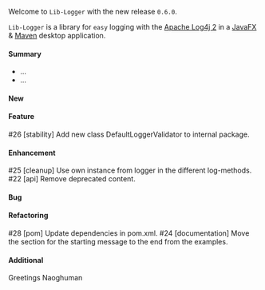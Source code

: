 Welcome to `Lib-Logger` with the new release `0.6.0`.

`Lib-Logger` is a library for `easy` logging with the [Apache Log4j 2] in a 
[JavaFX] &amp; [Maven] desktop application.



#### Summary
* ...
* ...



#### New



#### Feature
#26 [stability] Add new class DefaultLoggerValidator to internal package.



#### Enhancement
#25 [cleanup] Use own instance from logger in the different log-methods.
#22 [api] Remove deprecated content.



#### Bug



#### Refactoring
#28 [pom] Update dependencies in pom.xml.
#24 [documentation] Move the section for the starting message to the end from the examples.



#### Additional



Greetings
Naoghuman



[//]: # (Issues which will be integrated in this release)



[//]: # (Links)
[Apache Log4j 2]:https://logging.apache.org/log4j/2.0/index.html
[JavaFX]:http://docs.oracle.com/javase/8/javase-clienttechnologies.htm
[Maven]:http://maven.apache.org/


